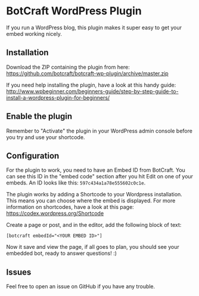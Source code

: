 # BotCraft WordPress Plugin
If you run a WordPress blog, this plugin makes it super easy to get your embed working nicely.

## Installation
Download the ZIP containing the plugin from here:
https://github.com/botcraft/botcraft-wp-plugin/archive/master.zip

If you need help installing the plugin, have a look at this handy guide:
http://www.wpbeginner.com/beginners-guide/step-by-step-guide-to-install-a-wordpress-plugin-for-beginners/

## Enable the plugin
Remember to "Activate" the plugin in your WordPress admin console before you try and use your shortcode.

## Configuration
For the plugin to work, you need to have an Embed ID from BotCraft. You can see this ID in the "embed code" section after you hit Edit on one of your embeds. An ID looks like this: `597c434a1a78e555602c0c1e`.

The plugin works by adding a Shortcode to your Wordpress installation. This means you can choose where the embed is displayed. For more information on shortcodes, have a look at this page:
https://codex.wordpress.org/Shortcode

Create a page or post, and in the editor, add the following block of text:

    [botcraft embedId="<YOUR EMBED ID>"]
    
Now it save and view the page, if all goes to plan, you should see your embedded bot, ready to answer questions! :)

## Issues
Feel free to open an issue on GitHub if you have any trouble.

